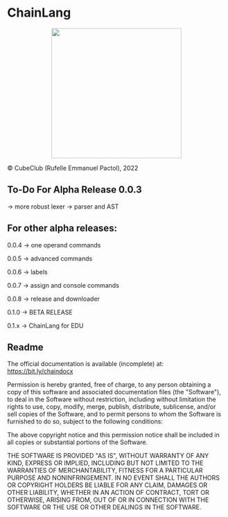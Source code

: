 # ChainLang 
<div id="logo" align="center">
  <img src="https://github.com/Xue64/The-Chain-Language-Project-ChainLang-/blob/main/img/ChainLang.png" height="300px" width="300px">
</div>


© CubeClub (Rufelle Emmanuel Pactol), 2022

## To-Do For Alpha Release 0.0.3
-> more robust lexer
-> parser and AST

## For other alpha releases:
0.0.4 -> one operand commands

0.0.5 -> advanced commands

0.0.6 -> labels

0.0.7 -> assign and console commands

0.0.8 -> release and downloader

0.1.0 -> BETA RELEASE

0.1.x -> ChainLang for EDU

## Readme


The official documentation is available (incomplete) at: https://bit.ly/chaindocx

Permission is hereby granted, free of charge, to any person obtaining a copy of this software and associated documentation files (the "Software"), to deal in the Software without restriction, including without limitation the rights to use, copy, modify, merge, publish, distribute, sublicense, and/or sell copies of the Software, and to permit persons to whom the Software is furnished to do so, subject to the following conditions:

The above copyright notice and this permission notice shall be included in all copies or substantial portions of the Software.

THE SOFTWARE IS PROVIDED "AS IS", WITHOUT WARRANTY OF ANY KIND, EXPRESS OR IMPLIED, INCLUDING BUT NOT LIMITED TO THE WARRANTIES OF MERCHANTABILITY, FITNESS FOR A PARTICULAR PURPOSE AND NONINFRINGEMENT. IN NO EVENT SHALL THE AUTHORS OR COPYRIGHT HOLDERS BE LIABLE FOR ANY CLAIM, DAMAGES OR OTHER LIABILITY, WHETHER IN AN ACTION OF CONTRACT, TORT OR OTHERWISE, ARISING FROM, OUT OF OR IN CONNECTION WITH THE SOFTWARE OR THE USE OR OTHER DEALINGS IN THE SOFTWARE.
